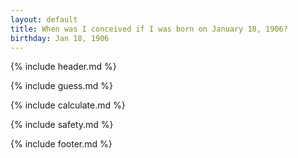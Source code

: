 ```yaml
---
layout: default
title: When was I conceived if I was born on January 18, 1906?
birthday: Jan 18, 1906
---
```


{% include header.md %}

{% include guess.md %}

{% include calculate.md %}

{% include safety.md %}

{% include footer.md %}




